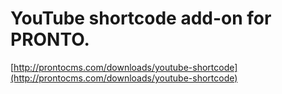 # YouTube shortcode add-on for PRONTO.
 
[http://prontocms.com/downloads/youtube-shortcode](http://prontocms.com/downloads/youtube-shortcode)